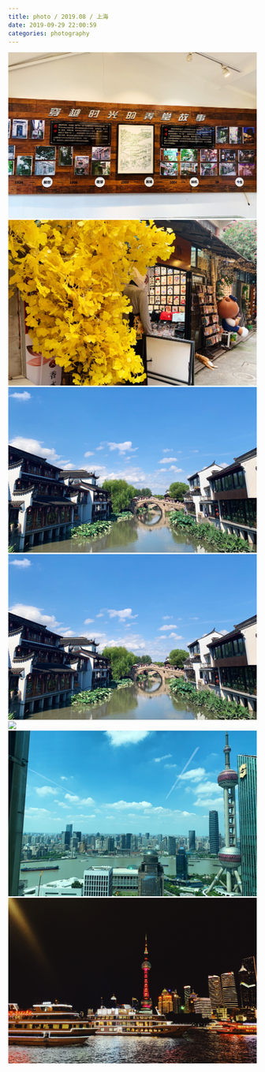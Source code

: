 ```yaml
---
title: photo / 2019.08 / 上海
date: 2019-09-29 22:00:59
categories: photography
---
```


![](190929-2/01.jpg)
![](190929-2/02.jpg)
![](190929-2/03.jpg)
![](190929-2/04.jpg)
![](190929-2/05.jpg)
![](190929-2/06.jpg)
![](190929-2/07.jpg)
